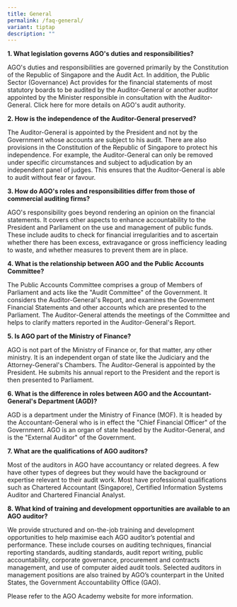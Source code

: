 ```yaml
---
title: General
permalink: /faq-general/
variant: tiptap
description: ""
---
```

<p><strong>1. What legislation governs AGO's duties and responsibilities?</strong></p><p>AGO's duties and responsibilities are governed primarily by the Constitution of the Republic of Singapore and the Audit Act. In addition, the Public Sector (Governance) Act provides for the financial statements of most statutory boards to be audited by the Auditor-General or another auditor appointed by the Minister responsible in consultation with the Auditor-General. Click here for more details on AGO's audit authority.</p><p><strong>2. How is the independence of the Auditor-General preserved?</strong></p><p>The Auditor-General is appointed by the President and not by the Government whose accounts are subject to his audit. There are also provisions in the Constitution of the Republic of Singapore to protect his independence. For example, the Auditor-General can only be removed under specific circumstances and subject to adjudication by an independent panel of judges. This ensures that the Auditor-General is able to audit without fear or favour.</p><p><strong>3. How do AGO's roles and responsibilities differ from those of commercial auditing firms?</strong></p><p>AGO's responsibility goes beyond rendering an opinion on the financial statements. It covers other aspects to enhance accountability to the President and Parliament on the use and management of public funds. These include audits to check for financial irregularities and to ascertain whether there has been excess, extravagance or gross inefficiency leading to waste, and whether measures to prevent them are in place.</p><p><strong>4. What is the relationship between AGO and the Public Accounts Committee?</strong></p><p>The Public Accounts Committee comprises a group of Members of Parliament and acts like the "Audit Committee" of the Government. It considers the Auditor-General's Report, and examines the Government Financial Statements and other accounts which are presented to the Parliament. The Auditor-General attends the meetings of the Committee and helps to clarify matters reported in the Auditor-General's Report.</p><p><strong>5. Is AGO part of the Ministry of Finance?</strong></p><p>AGO is not part of the Ministry of Finance or, for that matter, any other ministry. It is an independent organ of state like the Judiciary and the Attorney-General's Chambers. The Auditor-General is appointed by the President. He submits his annual report to the President and the report is then presented to Parliament.</p><p><strong>6. What is the difference in roles between AGO and the Accountant-General's Department (AGD)?</strong></p><p>AGD is a department under the Ministry of Finance (MOF). It is headed by the Accountant-General who is in effect the "Chief Financial Officer" of the Government. AGO is an organ of state headed by the Auditor-General, and is the "External Auditor" of the Government.</p><p><strong>7. What are the qualifications of AGO auditors?</strong></p><p>Most of the auditors in AGO have accountancy or related degrees. A few have other types of degrees but they would have the background or expertise relevant to their audit work. Most have professional qualifications such as Chartered Accountant (Singapore), Certified Information Systems Auditor and Chartered Financial Analyst.</p><p><strong>8. What kind of training and development opportunities are available to an AGO auditor?</strong></p><p>We provide structured and on-the-job training and development opportunities to help maximise each AGO auditor’s potential and performance. These include courses on auditing techniques, financial reporting standards, auditing standards, audit report writing, public accountability, corporate governance, procurement and contracts management, and use of computer aided audit tools. Selected auditors in management positions are also trained by AGO’s counterpart in the United States, the Government Accountability Office (GAO).</p><p>Please refer to the AGO Academy website for more information.</p>